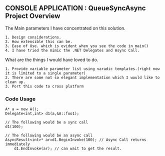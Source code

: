 
## CONSOLE APPLICATION : QueueSyncAsync Project Overview

The Main parameters I have concentrated on this solution.

	1. Design considerations.
	2. How extensible this can be.
	3. Ease of Use. which is evident when you see the code in main()
	4. I have tried the mimic the .NET Delegates and Async Call.
            
What are the things I would have loved to do.

	1. Provide variable parameter list using varadic templates.(right now it is limited to a single parameter)
	2. There are some not so elegant implementation which I would like to clean up.
	3. Port this code to cross platform
	
### Code Usage
	A* a = new A();
	Delegate<int,int> d1(a,&A::foo1);
	
	// The following would be a sync call
	d1(100);
	
	// The following would be an async call
	AsyncResult<int>* ar=d1.BeginInvoke(100); // Async Call returns immediately
        d1.EndInvoke(ar); // can wait to get the result.
	

